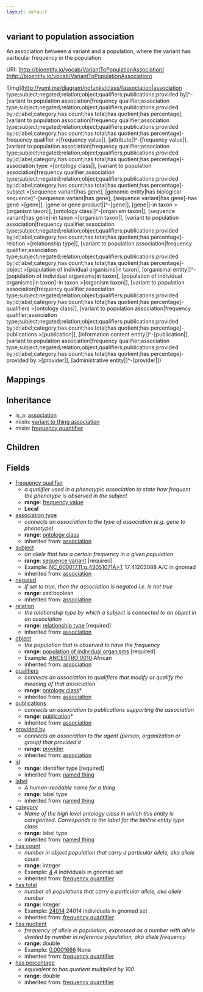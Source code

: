 ```yaml
---
layout: default
---
```


## variant to population association


An association between a variant and a population, where the variant has particular frequency in the population

URI: [http://bioentity.io/vocab/VariantToPopulationAssociation](http://bioentity.io/vocab/VariantToPopulationAssociation)


![img](http://yuml.me/diagram/nofunky/class/[association|association type;subject;negated;relation;object;qualifiers;publications;provided by]^-[variant to population association|frequency qualifier;association type;subject;negated;relation;object;qualifiers;publications;provided by;id;label;category;has count;has total;has quotient;has percentage], [variant to population association|frequency qualifier;association type;subject;negated;relation;object;qualifiers;publications;provided by;id;label;category;has count;has total;has quotient;has percentage]-frequency qualifier >[frequency value|], [attribute|]^-[frequency value|], [variant to population association|frequency qualifier;association type;subject;negated;relation;object;qualifiers;publications;provided by;id;label;category;has count;has total;has quotient;has percentage]-association type >[ontology class|], [variant to population association|frequency qualifier;association type;subject;negated;relation;object;qualifiers;publications;provided by;id;label;category;has count;has total;has quotient;has percentage]-subject >[sequence variant|has gene], [genomic entity|has biological sequence]^-[sequence variant|has gene], [sequence variant|has gene]-has gene >[gene|], [gene or gene product|]^-[gene|], [gene|]-in taxon >[organism taxon|], [ontology class|]^-[organism taxon|], [sequence variant|has gene]-in taxon >[organism taxon|], [variant to population association|frequency qualifier;association type;subject;negated;relation;object;qualifiers;publications;provided by;id;label;category;has count;has total;has quotient;has percentage]-relation >[relationship type|], [variant to population association|frequency qualifier;association type;subject;negated;relation;object;qualifiers;publications;provided by;id;label;category;has count;has total;has quotient;has percentage]-object >[population of individual organisms|in taxon], [organismal entity|]^-[population of individual organisms|in taxon], [population of individual organisms|in taxon]-in taxon >[organism taxon|], [variant to population association|frequency qualifier;association type;subject;negated;relation;object;qualifiers;publications;provided by;id;label;category;has count;has total;has quotient;has percentage]-qualifiers >[ontology class|], [variant to population association|frequency qualifier;association type;subject;negated;relation;object;qualifiers;publications;provided by;id;label;category;has count;has total;has quotient;has percentage]-publications >[publication|], [information content entity|]^-[publication|], [variant to population association|frequency qualifier;association type;subject;negated;relation;object;qualifiers;publications;provided by;id;label;category;has count;has total;has quotient;has percentage]-provided by >[provider|], [administrative entity|]^-[provider|])
## Mappings


## Inheritance

 *  is_a: [association](Association.html)
 *  mixin: [variant to thing association](VariantToThingAssociation.html)
 *  mixin: [frequency quantifier](FrequencyQuantifier.html)

## Children



## Fields

 * [frequency qualifier](frequency_qualifier.html)
    * _a qualifier used in a phenotypic association to state how frequent the phenotype is observed in the subject_
    * __range__: [frequency value](FrequencyValue.html)
    * __Local__
 * [association type](association_type.html)
    * _connects an association to the type of association (e.g. gene to phenotype)_
    * __range__: [ontology class](OntologyClass.html)
    * inherited from: [association](Association.html)
 * [subject](subject.html)
    * _an allele that has a certain frequency in a given population_
    * __range__: [sequence variant](SequenceVariant.html) [required]
    * Example: [NC_000017.11:g.43051071A>T](http://purl.obolibrary.org/obo/NC_000017.11_g.43051071A>T) 17:41203088 A/C in gnomad
    * inherited from: [association](Association.html)
 * [negated](negated.html)
    * _if set to true, then the association is negated i.e. is not true_
    * __range__: xsd:boolean
    * inherited from: [association](Association.html)
 * [relation](relation.html)
    * _the relationship type by which a subject is connected to an object in an association_
    * __range__: [relationship type](RelationshipType.html) [required]
    * inherited from: [association](Association.html)
 * [object](object.html)
    * _the population that is observed to have the frequency_
    * __range__: [population of individual organisms](PopulationOfIndividualOrganisms.html) [required]
    * Example: [ANCESTRO:0010](http://purl.obolibrary.org/obo/ANCESTRO_0010) African
    * inherited from: [association](Association.html)
 * [qualifiers](qualifiers.html)
    * _connects an association to qualifiers that modify or qualify the meaning of that association_
    * __range__: [ontology class](OntologyClass.html)*
    * inherited from: [association](Association.html)
 * [publications](publications.html)
    * _connects an association to publications supporting the association_
    * __range__: [publication](Publication.html)*
    * inherited from: [association](Association.html)
 * [provided by](provided_by.html)
    * _connects an association to the agent (person, organization or group) that provided it_
    * __range__: [provider](Provider.html)
    * inherited from: [association](Association.html)
 * [id](id.html)
    * __range__: identifier type [required]
    * inherited from: [named thing](NamedThing.html)
 * [label](label.html)
    * _A human-readable name for a thing_
    * __range__: label type
    * inherited from: [named thing](NamedThing.html)
 * [category](category.html)
    * _Name of the high level ontology class in which this entity is categorized. Corresponds to the label for the biolink entity type class_
    * __range__: label type
    * inherited from: [named thing](NamedThing.html)
 * [has count](has_count.html)
    * _number in object population that carry a particular allele, aka allele count_
    * __range__: integer
    * Example: [4](4) 4 individuals in gnomad set
    * inherited from: [frequency quantifier](FrequencyQuantifier.html)
 * [has total](has_total.html)
    * _number all populations that carry a particular allele, aka allele number_
    * __range__: integer
    * Example: [24014](24014) 24014 individuals in gnomad set
    * inherited from: [frequency quantifier](FrequencyQuantifier.html)
 * [has quotient](has_quotient.html)
    * _frequency of allele in population, expressed as a number with allele divided by number in reference population, aka allele frequency_
    * __range__: double
    * Example: [0.0001666](0.0001666) None
    * inherited from: [frequency quantifier](FrequencyQuantifier.html)
 * [has percentage](has_percentage.html)
    * _equivalent to has quotient multiplied by 100_
    * __range__: double
    * inherited from: [frequency quantifier](FrequencyQuantifier.html)

